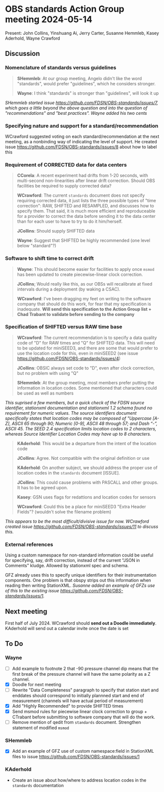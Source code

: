 # OBS standards Action Group meeting 2024-05-14

Present: John Collins, Yinshuang Ai, Jerry Carter, Susanne Hemmleb, Kasey Aderhold, Wayne Crawford

## Discussion

### Nomenclature of standards versus guidelines

> **SHemmleb**: At our group meeting, Angelo didn't like the word "standards", would prefer "guidelines", which he considers stronger.
>
> **Wayne**: I think "standards" is stronger than "guidelines", will look it up

*SHemmleb started issue https://github.com/FDSN/OBS-standards/issues/7, which goes a little beyond the above question and into the question of
"recommendations" and "best practices".  Wayne added his two cents*

### Specifying nature and support for a standard/recommendation
WCrawford suggested voting on each standard/recommendation at the next meeting, as a nonbinding way of indicating the level of support.  He created issue https://github.com/FDSN/OBS-standards/issues/8 about how to label this

### Requirement of CORRECTED data for data centers

> **CCorela**: A recent experiment had drifts from 1-20 seconds, with multi-second non-linearities after linear drift correction.  Should OBS facilities be required to supply corrected data?
>
> **WCrawford**: The current `standards` document does not specify requiring corrected data, it
> just lists the three possible types of "time correction": RAW, SHIFTED and RESAMPLED, and discusses
> how to specify them.  That said, it is much more efficient and reproduceable for a provider to correct
> the data before sending it to the data center than for each user to have to try to do it him/herself.
>
> **JCollins**: Should supply SHIFTED data
>
> **Wayne**: Suggest that SHIFTED be highly recommended (one level below "standard"?)

### Software to shift time to correct drift

> **Wayne**: This should become easier for facilities to apply once `msmod` has been updated to create
> piecewise-linear clock correction.
>
> **JCollins**; Would really like this, as our OBSs will recalibrate at fixed intervals during a deployment (by waking a CSAC).
>
> **WCrawford**: I've been dragging my feet on writing to the software company that should do this work, for fear
> that my specification is inadequate.  **Will send this specification to the Action Group list + Chad Trabant
> to validate before sending to the company**
>

### Specification of SHIFTED versus RAW time base

> **WCrawford**: The current recommendation is to specify a data quality code of "D" for RAW times and "Q" for SHIFTED data.
> This will need to be updated for miniSEED3, and there are some that would prefer to use the
> location code for this, even in miniSEED2 (see issue https://github.com/FDSN/OBS-standards/issues/4)
>
> **JCollins**: OBSIC always set code to "D", even after clock correction, but no problem with using "Q"
>
> **SHemmleb**: At the group meeting, most members prefer putting the information in location codes.
> Some mentioned that characters could be used as well as numbers
>
*This suprised a few members, but a quick check of the FDSN source identifier, stationxml documentation and stationxml 1.2 schema found no requirement for numeric values.  The source identifiers document
specifically states that location codes may be composed of "Uppercase [A-Z], ASCII 65 through 90;
Numeric [0-9], ASCII 48 through 57; and Dash “-”, ASCII 45.  The SEED 2.4 specification limits location codes to 2 characters, whereas Source Identifier Location Codes may have up to 8 characters.*
> **KAderhold**: This would be a departure from the intent of the location code
>
> **JCollins**: Agree. Not compatible with the original definition or use
>
> **KAderhold**: On another subject, we should address the proper use of location codes in the `standards` document [ISSUE].
>
> **JCollins**: This could cause problems with PASCALL and other groups.  It has to be agreed upon.
>
> **Kasey**: GSN uses flags for redattions and location codes for sensors
>
> **WCrawford**: Could this be a place for miniSEED3 "Extra Header Fields"? (wouldn't solve the filename problem)

*This appears to be the most difficult/divisive issue for now.  WCrawford created issue https://github.com/FDSN/OBS-standards/issues/11 to discuss this.*

### External references
Using a custom namespace for non-standard information could be useful for specifying, say, drift correction, instead of the current "JSON in Comments" kludge.  Allowed by stationxml spec and schema.  

GFZ already uses this to specify unique identifiers for their instrumentation components.  One problem is that obspy strips out this information when reading then writing StationXML.  *Susanne added an example of GFZs use of this to the existing issue https://github.com/FDSN/OBS-standards/issues/1.*

## Next meeting

First half of July 2024. WCrawford should **send out a Doodle immediately**.  KAderhold will send out a calendar invite once the date is set

## To Do

### Wayne
  - [ ] Add example to footnote 2 that -90 pressure channel dip means that the first break of the pressure channel will have the same polarity as a Z channel.
  - [X] Doodle for next meeting
  - [ ] Rewrite "Data Completeness" paragraph to specify that station start and enddates should correspond
    to initially plannned start and end of measurement (channels will have actual period of measurement)
  - [X] Add "Highly Recommended" to provide SHIFTED times
  - [X] Send msmod rules for piecewise linear clock correction to group + CTrabant before submitting to software company that will do the work.
  - [ ] Remove mention of qedit from `standards` document.  Strengthen statement of modified `msmod`

### SHemmleb
- [X] Add an example of GFZ use of custom namespace:field in StationXML files to issue https://github.com/FDSN/OBS-standards/issues/1

### KAderhold
- Create an issue about how/where to address location codes in the `standards` documentation
